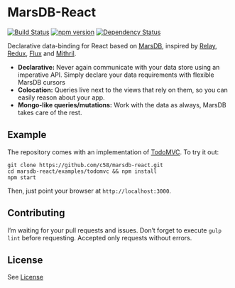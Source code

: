 MarsDB-React
=========

[![Build Status](https://travis-ci.org/c58/marsdb-react.svg?branch=master)](https://travis-ci.org/c58/marsdb-react)
[![npm version](https://badge.fury.io/js/marsdb-react.svg)](https://www.npmjs.com/package/marsdb-react)
[![Dependency Status](https://david-dm.org/c58/marsdb-react.svg)](https://david-dm.org/c58/marsdb-react)

Declarative data-binding for React based on [MarsDB](https://github.com/c58/marsdb), inspired by [Relay](https://github.com/facebook/relay), [Redux](https://github.com/rackt/redux), [Flux](https://facebook.github.io/flux/) and [Mithril](https://github.com/lhorie/mithril.js/).

* **Declarative:** Never again communicate with your data store using an imperative API. Simply declare your data requirements with flexible MarsDB cursors
* **Colocation:** Queries live next to the views that rely on them, so you can easily reason about your app.
* **Mongo-like queries/mutations:** Work with the data as always, MarsDB takes care of the rest.


## Example

The repository comes with an implementation of [TodoMVC](http://todomvc.com/). To try it out:

```
git clone https://github.com/c58/marsdb-react.git
cd marsdb-react/examples/todomvc && npm install
npm start
```

Then, just point your browser at `http://localhost:3000`.

## Contributing
I’m waiting for your pull requests and issues.
Don’t forget to execute `gulp lint` before requesting. Accepted only requests without errors.

## License
See [License](LICENSE)